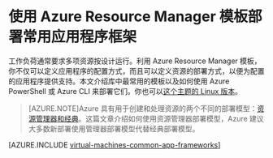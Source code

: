 <!-- Ibiza Portal: tested -->

<properties
   pageTitle="使用模板部署常用应用程序框架 | Azure"
   description="使用 Azure Resource Manager 模板在 Windows 虚拟机创建常用应用程序框架，以便安装 Active Directory、Docker，等等。"
   services="virtual-machines-windows"
   documentationCenter="virtual-machines"
   authors="squillace"
   manager="timlt"
   editor=""
   tags="azure-resource-manager" />

<tags
	ms.service="virtual-machines-windows"
	ms.date="06/06/2016"
	wacn.date="07/28/2016"/>

# 使用 Azure Resource Manager 模板部署常用应用程序框架

工作负荷通常要求多项资源按设计运行。利用 Azure Resource Manager 模板，你不仅可以定义应用程序的配置方式，而且可以定义资源的部署方式，以便为配置的应用程序提供支持。本文介绍库中最常用的模板以及如何使用 Azure PowerShell 或 Azure CLI 来部署它们。你也可以[这个主题的 Linux 版本](/documentation/articles/virtual-machines-linux-app-frameworks/)。

> [AZURE.NOTE]Azure 具有用于创建和处理资源的两个不同的部署模型：[资源管理器和经典](/documentation/articles/resource-manager-deployment-model/)。这篇文章介绍如何使用资源管理器部署模型，Azure 建议大多数新部署使用管理器部署模型代替经典部署模型。

[AZURE.INCLUDE [virtual-machines-common-app-frameworks](../includes/virtual-machines-common-app-frameworks.md)]

<!---HONumber=Mooncake_0411_2016-->